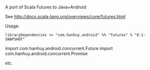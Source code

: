 A port of Scala Futures to Java+Android

See http://docs.scala-lang.org/overviews/core/futures.html

Usage:

`libraryDependencies += "com.hanhuy.android" %% "futures" % "0.1-SNAPSHOT"`

import com.hanhuy.android.concurrent.Future
import com.hanhuy.android.concurrent.Promise

etc.


